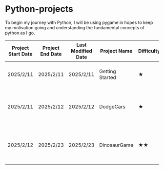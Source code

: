 # Python-projects

To begin my journey with Python, I will be using pygame in hopes to keep my motivation going and understanding the fundamental concepts of python as I go.

| Project Start Date 	| Project End Date 	| Last Modified Date 	| Project Name    	| Difficulty 	| Notes                                     	|
|--------------------	|------------------	|--------------------	|-----------------	|------------	|-------------------------------------------	|
| 2025/2/11          	| 2025/2/11        	| 2025/2/11          	| Getting Started 	| ★          	| Basic format for pygame                   	|
| 2025/2/11          	| 2025/2/12        	| 2025/2/12          	| DodgeCars       	| ★          	| Creating players, enemy, bg, scores, rect 	|
| 2025/2/12          	| 2025/2/23        	| 2025/2/23          	| DinosaurGame    	| ★★         	| Changing player visuals, moving bg, game restart   	|
